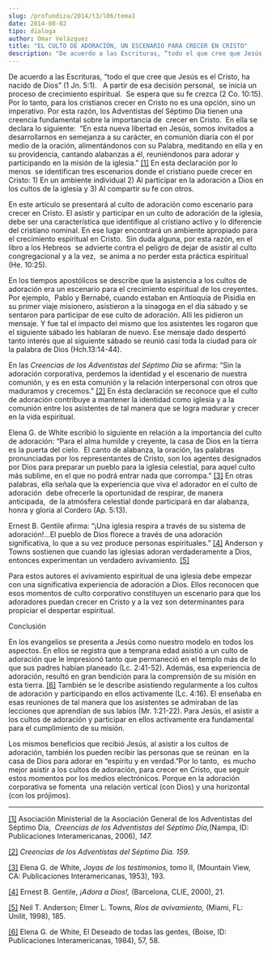 ```yaml
---
slug: /profundiza/2014/t3/l06/tema1
date: 2014-08-02
tipo: dialoga
author: Omar Velázquez
title: "EL CULTO DE ADORACIÓN, UN ESCENARIO PARA CRECER EN CRISTO"
description: "De acuerdo a las Escrituras, “todo el que cree que Jesús es el Cristo, ha  nacido de Dios” (1 Jn. 5:1). A partir de esa decisión personal, se inicia un  proceso de crecimiento espiritual. Se espera que su fe crezca (2 Co. 10:15).  Por lo tanto, para los cristianos crecer en Cr..."
---
```


De acuerdo a las Escrituras, “todo el que cree que Jesús es el Cristo, ha nacido de Dios” (1 Jn. 5:1).   A partir de esa decisión personal,  se inicia un proceso de crecimiento espiritual.  Se espera que su fe crezca (2 Co. 10:15). Por lo tanto, para los cristianos crecer en Cristo no es una opción, sino un imperativo. Por esta razón, los Adventistas del Séptimo Día tienen una creencia fundamental sobre la importancia de  crecer en Cristo.  En ella se declara lo siguiente:  “En esta nueva libertad en Jesús, somos invitados a desarrollarnos en semejanza a su carácter, en comunión diaria con él por medio de la oración, alimentándonos con su Palabra, meditando en ella y en su providencia, cantando alabanzas a él, reuniéndonos para adorar y participando en la misión de la iglesia.” [[1]](#_edn1 "") En esta declaración por lo menos  se identifican tres escenarios donde el cristiano puede crecer en Cristo: 1) En un ambiente individual 2) Al participar en la adoración a Dios en los cultos de la iglesia y 3) Al compartir su fe con otros.

En este artículo se presentará al culto de adoración como escenario para crecer en Cristo. El asistir y participar en un culto de adoración de la iglesia, debe ser una característica que identifique al cristiano activo y lo diferencie del cristiano nominal. En ese lugar encontrará un ambiente apropiado para el crecimiento espiritual en Cristo.  Sin duda alguna, por esta razón, en el libro a los Hebreos  se advierte contra el peligro de dejar de asistir al culto congregacional y a la vez,  se anima a no perder esta práctica espiritual (He. 10:25).

En los tiempos apostólicos se describe que la asistencia a los cultos de adoración era un escenario para el crecimiento espiritual de los creyentes. Por ejemplo,  Pablo y Bernabé, cuando estaban en Antioquía de Pisidia en su primer viaje misionero, asistieron a la sinagoga en el día sábado y se sentaron para participar de ese culto de adoración. Allí les pidieron un mensaje. Y fue tal el impacto del mismo que los asistentes les rogaron que el siguiente sábado les hablaran de nuevo. Ese mensaje dado despertó tanto interés que al siguiente sábado se reunió casi toda la ciudad para oír la palabra de Dios (Hch.13:14-44).

En las _Creencias de los Adventistas del Séptimo Día_ se afirma: “Sin la adoración corporativa, perdemos la identidad y el escenario de nuestra comunión, y es en esta comunión y la relación interpersonal con otros que maduramos y crecemos.” [[2]](#_edn2 "") En ésta declaración se reconoce que el culto de adoración contribuye a mantener la identidad como iglesia y a la comunión entre los asistentes de tal manera que se logra madurar y crecer en la vida espiritual.

Elena G. de White escribió lo siguiente en relación a la importancia del culto de adoración: “Para el alma humilde y creyente, la casa de Dios en la tierra es la puerta del cielo.  El canto de alabanza, la oración, las palabras pronunciadas por los representantes de Cristo, son los agentes designados por Dios para preparar un pueblo para la iglesia celestial, para aquel culto más sublime, en el que no podrá entrar nada que corrompa.” [[3]](#_edn3 "") En otras palabras, ella señala que la experiencia que viva el adorador en el culto de adoración  debe ofrecerle la oportunidad de respirar, de manera anticipada,  de la atmósfera celestial donde participará en dar alabanza, honra y gloria al Cordero (Ap. 5:13).

Ernest B. Gentile afirma: “¡Una iglesia respira a través de su sistema de adoración!...El pueblo de Dios florece a través de una adoración significativa, lo que a su vez produce personas espirituales.” [[4]](#_edn4 "") Anderson y Towns sostienen que cuando las iglesias adoran verdaderamente a Dios, entonces experimentan un verdadero avivamiento. [[5]](#_edn5 "")

Para estos autores el avivamiento espiritual de una iglesia debe empezar con una significativa experiencia de adoración a Dios. Ellos reconocen que esos momentos de culto corporativo constituyen un escenario para que los adoradores puedan crecer en Cristo y a la vez son determinantes para propiciar el despertar espiritual.

Conclusión

En los evangelios se presenta a Jesús como nuestro modelo en todos los aspectos. En ellos se registra que a temprana edad asistió a un culto de adoración que le impresionó tanto que permaneció en el templo más de lo que sus padres habían planeado (Lc. 2:41-52). Además, esa experiencia de adoración, resultó en gran bendición para la comprensión de su misión en esta tierra. [[6]](#_edn6 "") También se le describe asistiendo regularmente a los cultos de adoración y participando en ellos activamente (Lc. 4:16). El enseñaba en esas reuniones de tal manera que los asistentes se admiraban de las lecciones que aprendían de sus labios (Mr. 1:21-22). Para Jesús, el asistir a los cultos de adoración y participar en ellos activamente era fundamental para el cumplimiento de su misión.

Los mismos beneficios que recibió Jesús, al asistir a los cultos de adoración, también los pueden recibir las personas que se reúnan  en la casa de Dios para adorar en “espíritu y en verdad.”Por lo tanto,  es mucho mejor asistir a los cultos de adoración, para crecer en Cristo, que seguir estos momentos por los medios electrónicos. Porque en la adoración corporativa se fomenta  una relación vertical (con Dios) y una horizontal (con los prójimos).

* * *

[[1]](#_ednref1 "") Asociación Ministerial de la Asociación General de los Adventistas del Séptimo Día,  _Creencias de los Adventistas del Séptimo Día,_(Nampa, ID: Publicaciones Interamericanas, 2006), _147._

[[2]](#_ednref2 "") _Creencias de los Adventistas del Séptimo Día. 159._

[[3]](#_ednref3 "") Elena G. de White, _Joyas de los testimonios,_ tomo II, (Mountain View, CA: Publicaciones Interamericanas, 1953), 193.

[[4]](#_ednref4 "") Ernest B. Gentile, _¡Adora a Dios!,_ (Barcelona, CLIE, 2000), 21.

[[5]](#_ednref5 "") Neil T. Anderson; Elmer L. Towns, _Ríos de avivamiento,_ (Miami, FL: Unilit, 1998), 185.

[[6]](#_ednref6 "") Elena G. de White, El Deseado de todas las gentes, (Boise, ID: Publicaciones Interamericanas, 1984), 57, 58.
